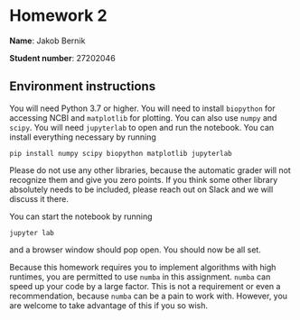 # Homework 2


**Name**: Jakob Bernik

**Student number**: 27202046


## Environment instructions


You will need Python 3.7 or higher. You will need to install `biopython` for accessing NCBI and `matplotlib` for plotting. You can also use `numpy` and `scipy`. You will need `jupyterlab` to open and run the notebook. You can install everything necessary by running
```
pip install numpy scipy biopython matplotlib jupyterlab
```
Please do not use any other libraries, because the automatic grader will not recognize them and give you zero points. If you think some other library absolutely needs to be included, please reach out on Slack and we will discuss it there.

You can start the notebook by running
```
jupyter lab
```
and a browser window should pop open. You should now be all set.

Because this homework requires you to implement algorithms with high runtimes, you are permitted to use `numba` in this assignment. `numba` can speed up your code by a large factor. This is not a requirement or even a recommendation, because `numba` can be a pain to work with. However, you are welcome to take advantage of this if you so wish.
